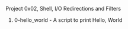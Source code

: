 Project 0x02, Shell, I/O Redirections and Filters
1. 0-hello_world - A script to print Hello, World
